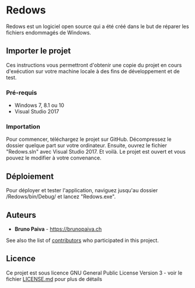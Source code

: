 # Redows

Redows est un logiciel open source qui a été créé dans le but de réparer les fichiers endommagés de Windows.

## Importer le projet

Ces instructions vous permettront d'obtenir une copie du projet en cours d'exécution sur votre machine locale à des fins de développement et de test.

### Pré-requis

- Windows 7, 8.1 ou 10
- Visual Studio 2017

### Importation

Pour commencer, téléchargez le projet sur GitHub. Décompressez le dossier quelque part sur votre ordinateur. Ensuite, ouvrez le fichier "Redows.sln" avec Visual Studio 2017. Et voilà. Le projet est ouvert et vous pouvez le modifier à votre convenance.

## Déploiement

Pour déployer et tester l'application, naviguez jusqu'au dossier /Redows/bin/Debug/ et lancez "Redows.exe".

## Auteurs

* **Bruno Paiva** - https://brunopaiva.ch

See also the list of [contributors](https://github.com/your/project/contributors) who participated in this project.

## Licence

Ce projet est sous licence GNU General Public License Version 3 - voir le fichier [LICENSE.md](LICENSE.md) pour plus de détails

